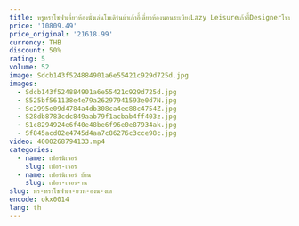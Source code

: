```yaml
---
title: หรูหราโซฟาเดี่ยวห้องนั่งเล่นโมเดิร์นผ้าเก้าอี้เดี่ยวห้องนอนระเบียงLazy Leisureเก้าอี้Designerโซฟาเก้าอี้ผู้เอนกาย
price: '10809.49'
price_original: '21618.99'
currency: THB
discount: 50%
rating: 5
volume: 52
image: Sdcb143f524884901a6e55421c929d725d.jpg
images:
  - Sdcb143f524884901a6e55421c929d725d.jpg
  - S525bf561138e4e79a26297941593e0d7N.jpg
  - Sc2995e09d4784a4db308ca4ec88c4754Z.jpg
  - S28db8783cdc849aab79f1acbab4ff403z.jpg
  - S1c8294924e6f40e48be6f96e0e87934ak.jpg
  - Sf845acd02e4745d4aa7c86276c3cce98c.jpg
video: 4000268794133.mp4
categories:
  - name: เฟอร์นิเจอร์
    slug: เฟอร-เจอร
  - name: เฟอร์นิเจอร์ บ้าน
    slug: เฟอร-เจอร-าน
slug: หร-หราโซฟาเด-ยวห-องน-งเล
encode: okx0014
lang: th
---
```

  